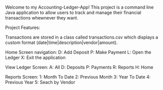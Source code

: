 Welcome to my Accounting-Ledger-App!
This project is a command line Java application to allow users to track and manage their financial transactions whewnever they want.


Project Features:

Transactions are stored in a class called transactions.csv which displays a custom format (date|time|description|vendor|amount).

Home Screen navigation:
D: Add Deposit
P: Make Payment
L: Open the Ledger
X: Exit the application

View Ledger Screen:
A: All
D: Deposits
P: Payments
R: Reports
H: Home

Reports Screen:
1: Month To Date
2: Previous Month
3: Year To Date
4: Previous Year
5: Seach by Vendor
